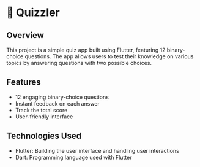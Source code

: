 # 📝 Quizzler

## Overview
This project is a simple quiz app built using Flutter, featuring 12 binary-choice questions. The app allows users to test their knowledge on various topics by answering questions with two possible choices.

## Features
- 12 engaging binary-choice questions
- Instant feedback on each answer
- Track the total score
- User-friendly interface

## Technologies Used
- Flutter: Building the user interface and handling user interactions
- Dart: Programming language used with Flutter
